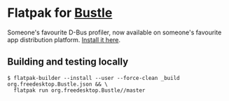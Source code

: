 # Flatpak for [Bustle](https://www.freedesktop.org/wiki/Software/Bustle/)

Someone's favourite D-Bus profiler, now available on someone's favourite app distribution platform. [Install it here](https://flathub.org/apps/details/org.freedesktop.Bustle).

## Building and testing locally

```console
$ flatpak-builder --install --user --force-clean _build org.freedesktop.Bustle.json && \
  flatpak run org.freedesktop.Bustle//master
```
